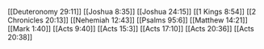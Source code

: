 [[Deuteronomy 29:11]]
[[Joshua 8:35]]
[[Joshua 24:15]]
[[1 Kings 8:54]]
[[2 Chronicles 20:13]]
[[Nehemiah 12:43]]
[[Psalms 95:6]]
[[Matthew 14:21]]
[[Mark 1:40]]
[[Acts 9:40]]
[[Acts 15:3]]
[[Acts 17:10]]
[[Acts 20:36]]
[[Acts 20:38]]
